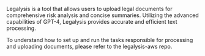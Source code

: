 Legalysis is a tool that allows users to upload legal documents for comprehensive risk analysis and concise summaries. Utilizing the advanced capabilities of GPT-4, Legalysis provides accurate and efficient text processing.

To understand how to set up and run the tasks responsible for processing and uploading documents, please refer to the legalysis-aws repo.

